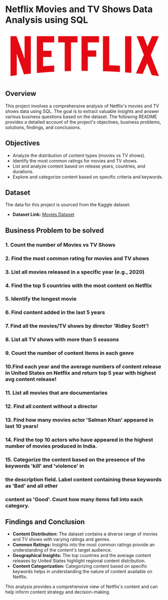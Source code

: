 # Netflix Movies and TV Shows Data Analysis using SQL

![](https://github.com/sharath-555/Netflix_SQL_Project/blob/main/Netflix_logo.png)

## Overview
This project involves a comprehensive analysis of Netflix's movies and TV shows data using SQL. The goal is to extract valuable insights and answer various business questions based on the dataset. The following README provides a detailed account of the project's objectives, business problems, solutions, findings, and conclusions.

## Objectives

- Analyze the distribution of content types (movies vs TV shows).
- Identify the most common ratings for movies and TV shows.
- List and analyze content based on release years, countries, and durations.
- Explore and categorize content based on specific criteria and keywords.

## Dataset

The data for this project is sourced from the Kaggle dataset:

- **Dataset Link:** [Movies Dataset](https://www.kaggle.com/datasets/shivamb/netflix-shows?resource=download)

## Business Problem to be solved
### 1. Count the number of Movies vs TV Shows
### 2. Find the most common rating for movies and TV shows
### 3. List all movies released in a specific year (e.g., 2020)
### 4. Find the top 5 countries with the most content on Netflix
### 5. Identify the longest movie
### 6. Find content added in the last 5 years
### 7. Find all the movies/TV shows by director 'Ridley Scott'!
### 8. List all TV shows with more than 5 seasons
### 9. Count the number of content items in each genre
### 10.Find each year and the average numbers of content release in United States on Netflix and return top 5 year with highest avg content release!
### 11. List all movies that are documentaries
### 12. Find all content without a director
### 13. Find how many movies actor 'Salman Khan' appeared in last 10 years!
### 14. Find the top 10 actors who have appeared in the highest number of movies produced in India.
### 15. Categorize the content based on the presence of the keywords 'kill' and 'violence' in 
### the description field. Label content containing these keywords as 'Bad' and all other 
### content as 'Good'. Count how many items fall into each category.

## Findings and Conclusion

- **Content Distribution:** The dataset contains a diverse range of movies and TV shows with varying ratings and genres.
- **Common Ratings:** Insights into the most common ratings provide an understanding of the content's target audience.
- **Geographical Insights:** The top countries and the average content releases by United States highlight regional content distribution.
- **Content Categorization:** Categorizing content based on specific keywords helps in understanding the nature of content available on Netflix.

This analysis provides a comprehensive view of Netflix's content and can help inform content strategy and decision-making.
